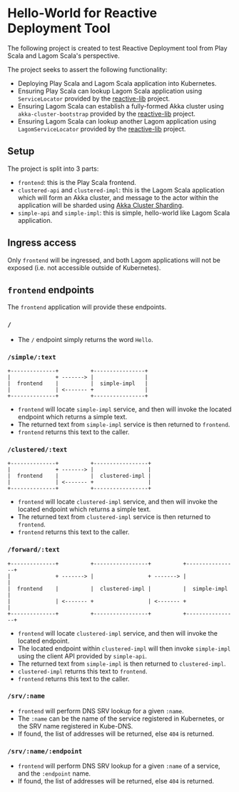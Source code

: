# Hello-World for Reactive Deployment Tool

The following project is created to test Reactive Deployment tool from Play Scala and Lagom Scala's perspective.

The project seeks to assert the following functionality:

* Deploying Play Scala and Lagom Scala application into Kubernetes.
* Ensuring Play Scala can lookup Lagom Scala application using `ServiceLocator` provided by the [reactive-lib](https://github.com/typesafehub/reactive-lib) project.
* Ensuring Lagom Scala can establish a fully-formed Akka cluster using `akka-cluster-bootstrap` provided by the [reactive-lib](https://github.com/typesafehub/reactive-lib) project.
* Ensuring Lagom Scala can lookup another Lagom application using `LagomServiceLocator` provided by the [reactive-lib](https://github.com/typesafehub/reactive-lib) project.

## Setup

The project is split into 3 parts:

* `frontend`: this is the Play Scala frontend.
* `clustered-api` and `clustered-impl`: this is the Lagom Scala application which will form an Akka cluster, and message to the actor within the application will be sharded using [Akka Cluster Sharding](https://doc.akka.io/docs/akka/current/cluster-sharding.html).
* `simple-api` and `simple-impl`: this is simple, hello-world like Lagom Scala application.

## Ingress access

Only `frontend` will be ingressed, and both Lagom applications will not be exposed (i.e. not accessible outside of Kubernetes).

## `frontend` endpoints

The `frontend` application will provide these endpoints.

### `/`

* The `/` endpoint simply returns the word `Hello`.

### `/simple/:text`

```
+--------------+          +----------------+
|              + -------> |                |
|  frontend    |          |  simple-impl   |
|              | <------- +                |
+--------------+          +----------------+
```

* `frontend` will locate `simple-impl` service, and then will invoke the located endpoint which returns a simple text.
* The returned text from `simple-impl` service is then returned to `frontend`.
* `frontend` returns this text to the caller.

### `/clustered/:text`

```
+--------------+          +-----------------+
|              + -------> |                 |
|  frontend    |          |  clustered-impl |
|              | <------- +                 |
+--------------+          +-----------------+
```

* `frontend` will locate `clustered-impl` service, and then will invoke the located endpoint which returns a simple text.
* The returned text from `clustered-impl` service is then returned to `frontend`.
* `frontend` returns this text to the caller.

### `/forward/:text`

```
+--------------+          +-----------------+          +----------------+
|              + -------> |                 + -------> |                |
|  frontend    |          |  clustered-impl |          |  simple-impl   |
|              | <------- +                 | <------- +                |
+--------------+          +-----------------+          +----------------+
```

* `frontend` will locate `clustered-impl` service, and then will invoke the located endpoint.
* The located endpoint within `clustered-impl` will then invoke `simple-impl` using the client API provided by `simple-api`.
* The returned text from `simple-impl` is then returned to `clustered-impl`.
* `clustered-impl` returns this text to `frontend`.
* `frontend` returns this text to the caller.

### `/srv/:name`

* `frontend` will perform DNS SRV lookup for a given `:name`.
* The `:name` can be the name of the service registered in Kubernetes, or the SRV name registered in Kube-DNS.
* If found, the list of addresses will be returned, else `404` is returned.

### `/srv/:name/:endpoint`

* `frontend` will perform DNS SRV lookup for a given `:name` of a service, and the `:endpoint` name.
* If found, the list of addresses will be returned, else `404` is returned.
